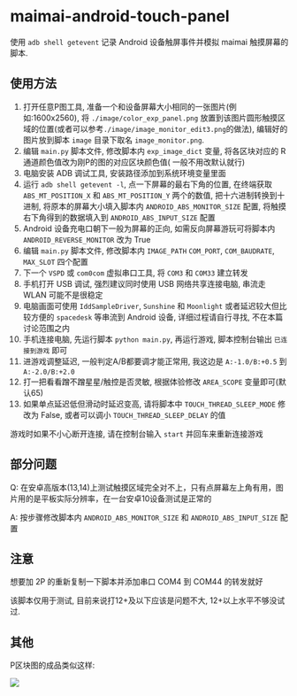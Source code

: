 # maimai-android-touch-panel

使用 `adb shell getevent` 记录 Android 设备触屏事件并模拟 maimai 触摸屏幕的脚本.

## 使用方法

1. 打开任意P图工具, 准备一个和设备屏幕大小相同的一张图片(例如:1600x2560), 将 `./image/color_exp_panel.png`
   放置到该图片圆形触摸区域的位置(或者可以参考`./image/image_monitor_edit3.png`的做法), 编辑好的图片放到脚本 `image`
   目录下取名 `image_monitor.png`.
2. 编辑 `main.py` 脚本文件, 修改脚本内 `exp_image_dict` 变量, 将各区块对应的 R 通道颜色值改为刚P的图的对应区块颜色值(
   一般不用改默认就行)
3. 电脑安装 ADB 调试工具, 安装路径添加到系统环境变量里面
4. 运行 `adb shell getevent -l`, 点一下屏幕的最右下角的位置, 在终端获取 `ABS_MT_POSITION_X` 和 `ABS_MT_POSITION_Y`
   两个的数值,
   把十六进制转换到十进制, 将原本的屏幕大小填入脚本内 `ANDROID_ABS_MONITOR_SIZE` 配置,
   将触摸右下角得到的数据填入到 `ANDROID_ABS_INPUT_SIZE` 配置
5. Android 设备充电口朝下一般为屏幕的正向, 如需反向屏幕游玩可将脚本内 `ANDROID_REVERSE_MONITOR` 改为 True
6. 编辑 `main.py` 脚本文件, 修改脚本内 `IMAGE_PATH` `COM_PORT`, `COM_BAUDRATE`, `MAX_SLOT` 四个配置
7. 下一个 `VSPD` 或 `com0com` 虚拟串口工具, 将 `COM3` 和 `COM33` 建立转发
8. 手机打开 USB 调试, 强烈建议同时使用 USB 网络共享连接电脑, 串流走 WLAN 可能不是很稳定
9. 电脑画面可使用 `IddSampleDriver`, `Sunshine` 和 `Moonlight` 或者延迟较大但比较方便的 `spacedesk` 等串流到 Android 设备,
   详细过程请自行寻找, 不在本篇讨论范围之内
10. 手机连接电脑, 先运行脚本 `python main.py`, 再运行游戏, 脚本控制台输出 `已连接到游戏` 即可
11. 进游戏调整延迟, 一般判定A/B都要调才能正常用, 我这边是 `A:-1.0/B:+0.5` 到 `A:-2.0/B:+2.0`
12. 打一把看看蹭不蹭星星/触控是否灵敏, 根据体验修改 `AREA_SCOPE` 变量即可(默认65)
13. 如果单点延迟低但滑动时延迟变高, 请将脚本中 `TOUCH_THREAD_SLEEP_MODE` 修改为 False,
    或者可以调小 `TOUCH_THREAD_SLEEP_DELAY` 的值

游戏时如果不小心断开连接, 请在控制台输入 `start` 并回车来重新连接游戏

## 部分问题

Q: 在安卓高版本(13,14)上测试触摸区域完全对不上，只有点屏幕左上角有用，图片用的是平板实际分辨率，在一台安卓10设备测试是正常的

A: 按步骤修改脚本内 `ANDROID_ABS_MONITOR_SIZE` 和 `ANDROID_ABS_INPUT_SIZE` 配置

## 注意

想要加 2P 的重新复制一下脚本并添加串口 COM4 到 COM44 的转发就好

该脚本仅用于测试, 目前来说打12+及以下应该是问题不大, 12+以上水平不够没试过.

## 其他

P区块图的成品类似这样:

![](https://raw.githubusercontent.com/ERR0RPR0MPT/maimai-android-touch-panel/main/image/image_monitor.png)
